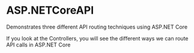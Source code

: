 # ASP.NETCoreAPI
Demonstrates three different API routing techniques using ASP.NET Core

If you look at the Controllers, you will see the different ways we can route API calls in ASP.NET Core
